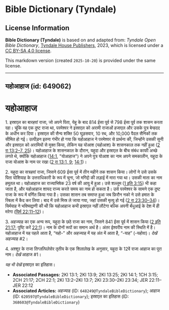 # Bible Dictionary (Tyndale)

## License Information

**Bible Dictionary (Tyndale)** is based on and adapted from: _Tyndale Open Bible Dictionary_, [Tyndale House Publishers](https://tyndaleopenresources.com/), 2023, which is licensed under a [CC BY-SA 4.0 license](https://creativecommons.org/licenses/by-sa/4.0/legalcode.en).

This markdown version (created `2025-10-20`) is provided under the same license.



--------------------------------

## यहोआहाज (id: 649062)

यहोआहाज
=======

1\. इस्राएल का बारहवां राजा, जो अपने पिता, येहू के बाद 814 ईसा पूर्व से 798 ईसा पूर्व तक शासन करता रहा। चूंकि वह एक दुष्ट राजा था, परमेश्वर ने इस्राएल को अरामी राजाओं हजाएल और उसके पुत्र बेन्हदद के अधीन कर दिया। इस्राएल की सैन्य शक्ति 50 घुड़सवार, 10 रथ, और 10,000 पैदल सैनिकों तक सीमित हो गई। उत्पीड़न इतना गंभीर हो गया कि यहोआहाज ने परमेश्वर से प्रार्थना की, जिन्होंने उसकी सुनी और इस्राएल को अरामियों से मुक्त किया, लेकिन यह योआश (यहोआश) के शासनकाल तक नहीं हुआ ([2 रा 13:2–7, 25](https://ref.ly/2Kgs13:2-2Kgs13:7,2Kgs13:25))। यहोआहाज के शासनकाल के दौरान, यहूदा और इस्राएल के बीच संबंध काफी अच्छे लगते थे, क्योंकि यहोआहाज ([14:1](https://ref.ly/2Kgs14:1), "योआहाज") ने अपने पुत्र योआश का नाम अपने समकालीन, यहूदा के राजा योआश के नाम पर रखा ([2 रा 13:1, 9](https://ref.ly/2Kgs13:1,2Kgs13:9); [14:1](https://ref.ly/2Kgs14:1))।

2\. यहूदा का सत्रहवां राजा, जिसने 609 ईसा पूर्व में तीन महीने तक शासन किया। लोगों ने उसे उसके पिता योशियाह के उत्तराधिकारी के रूप में चुना, जो मगिद्दो की लड़ाई में मारा गया था। उसकी माता का नाम हमूतल था। यहोआहाज का राज्याभिषेक 23 वर्ष की आयु में हुआ। उसे शल्लूम ([1 इति 3:15](https://ref.ly/1Chr3:15)) भी कहा जाता है, और यहोआहाज शायद राज्य करते समय का नाम हो सकता है। उसे परमेश्वर के सामने एक दुष्ट राजा के रूप में वर्णित किया गया है। उसका शासन तब समाप्त हुआ जब फ़िरौन नको ने उसे हमात के रिबला में कैद कर लिया। बाद में उसे मिस्र ले जाया गया, जहां उसकी मृत्यु हो गई ([2 रा 23:30–34](https://ref.ly/2Kgs23:30-2Kgs23:34))। यिर्मयाह ने भविष्यद्वाणी की थी कि यहोआहाज कभी इस्राएल नहीं लौटेगा बल्कि अपनी बँधुआई के देश में ही मरेगा ([यिर्म 22:11–12](https://ref.ly/Jer22:11-Jer22:12))।

3\. अहज्याह का एक अन्य रूप, यहूदा के छठे राजा का नाम, जिसने 841 ईसा पूर्व में शासन किया ([2 इति 21:17](https://ref.ly/2Chr21:17); पुष्टि करें [22:1](https://ref.ly/2Chr22:1))। नाम के दोनों रूपों का समान अर्थ है। अंतर ईश्वरीय नाम की स्थिति में है। यहोआहाज में यह पहले आता है, “यहो\-” और अहज्याह में यह अंत में आता है, “\-याह” (\-यहोवा)। *देखें* अहज्याह \#2।

4\. अश्शूर के राजा तिग्लत्पिलेसेर तृतीय के एक शिलालेख के अनुसार, यहूदा के 12वें राजा आहाज का पूरा नाम। *देखें* आहाज \#1।

*यह भी देखें* इस्राएल का इतिहास।

* **Associated Passages:** 2KI 13:1; 2KI 13:9; 2KI 13:25; 2KI 14:1; 1CH 3:15; 2CH 21:17; 2CH 22:1; 2KI 13:2–2KI 13:7; 2KI 23:30–2KI 23:34; JER 22:11–JER 22:12
* **Associated Articles:** अहज्याह (ID: `648249@TyndaleBibleDictionary`); आहाज (ID: `620597@TyndaleBibleDictionary`); इस्राएल का इतिहास  (ID: `368603@TyndaleBibleDictionary`)

